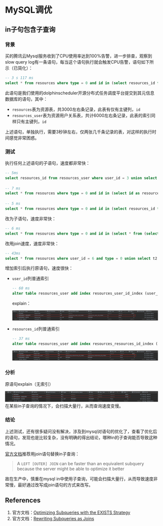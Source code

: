 # MySQL调优

## in子句包含子查询

### 背景

买的腾讯云Mysql服务收到了CPU使用率达到100%告警，进一步排查，观察到slow query log有一条语句，每当这个语句执行就会触发CPU告警，语句如下所示（已简化）：

```sql
-- 3 s 117 ms
select * from resources where type = 0 and id in (select resources_id from resources_user where user_id = 3 union select id as resources_id from resources where user_id = 3);
```

此语句是我们使用的dolphinscheduler开源分布式任务调度平台提交到其元信息数据库的语句，其中：

- `resources`表为资源表，共3000左右条记录，此表有仅有主键列，`id`
- `resources_user`表为资源用户关系表，共计6000左右条记录，此表的索引同样只有主键列，`id`

上述语句，单独执行，需要3秒钟左右，仅两张几千条记录的表，对这样的执行时间感觉非常困惑。

### 测试

执行任何上述语句的子语句，速度都非常快：

```sql
-- 5ms
select resources_id from resources_user where user_id = 3 union select id as resources_id from resources where user_id = 3;

-- 7 ms
select * from resources where type = 0 and id in (select id as resources_id from resources where user_id = 3);

-- 5 ms
select * from resources where type = 0 and id in (select resources_id from resources_user where user_id = 3);
```

改为子语句，速度非常快：

```sql
-- 6 ms
select * from resources where type = 0 and id in (select * from (select resources_id from resources_user where user_id = 3 union select id as resources_id from resources where user_id = 3) as temp);
```

改用join速度，速度非常快：

```sql
-- 43ms
select * from resources where user_id = 6 and type = 0 union select t2.* from resources_user t1 join resources t2 on t1.resources_id = t2.id where t1.user_id = 6 and t2.type = 0;
```

增加索引后执行原语句，速度很快：

- `user_id`列普通索引

  ```sql
  -- 60 ms
  alter table resources_user add index resources_user_id_index (user_id);
  ```

  explain：

  ![explain_with_index_resources_user_id_index](mysql_optimize_assets/explain_with_index_resources_user_id_index.png)

- `resources_id`列普通索引

  ```sql
  -- 37 ms
  alter table resources_user add index resources_resources_id_index (resources_id);
  ```

  ![explain_with_index_resources_resources_id_index](mysql_optimize_assets/explain_with_index_resources_resources_id_index.png)

### 分析

原语句explain（无索引）

![explain_without_index](mysql_optimize_assets/explain_without_index.png)在某些in子查询的情况下，会扫描大量行，从而查询速度变慢。

### 结论

上述测试，还有很多疑问没有解决，涉及到mysql对语句的优化了，查看了优化后的语句，发现也是比较复杂，没有明确的得出结论，哪种in的子查询能否导致这种情况。

[官方文档](https://dev.mysql.com/doc/refman/5.7/en/rewriting-subqueries.html)推荐用join语句替换in子查询：

> A `LEFT [OUTER] JOIN` can be faster than an equivalent subquery because the server might be able to optimize it better

故在生产中，慎重在mysql in中使用子查询，可能会扫描大量行，从而导致速度非常慢，最好通过改写成join语句的方式来改写。

## References

1. 官方文档：[Optimizing Subqueries with the EXISTS Strategy](https://dev.mysql.com/doc/refman/5.7/en/subquery-optimization-with-exists.html)
1. 官方文档：[Rewriting Subqueries as Joins](https://dev.mysql.com/doc/refman/5.7/en/rewriting-subqueries.html)
